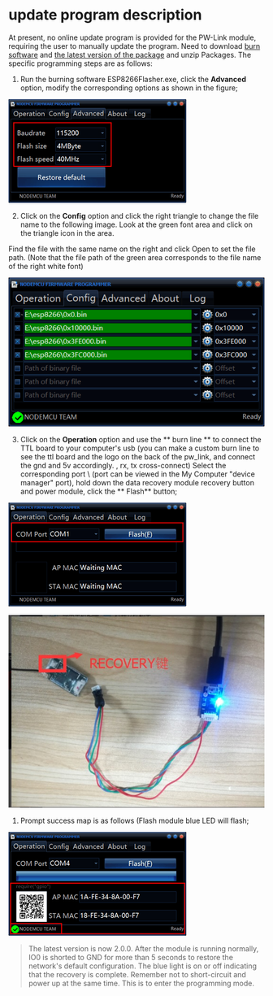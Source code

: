 # update program description

At present, no online update program is provided for the PW-Link module, requiring the user to manually update the program. Need to download [burn software](http://fw.cuav.net/pc/ESP8266Flasher.rar) and [the latest version of the package](http://fw.cuav.net/pc/wifilink.rar) and unzip Packages. The specific programming steps are as follows:

1. Run the burning software ESP8266Flasher.exe, click the **Advanced** option, modify the corresponding options as shown in the figure;

![pwlink advanced](../assets/pwlink-update-advanced.png)

2. Click on the **Config** option and click the right triangle to change the file name to the following image. Look at the green font area and click on the triangle icon in the area.

Find the file with the same name on the right and click Open to set the file path. (Note that the file path of the green area corresponds to the file name of the right white font)

![wtr111](../assets/wtr111.png)

3. Click on the **Operation** option and use the ** burn line ** to connect the TTL board to your computer's usb (you can make a custom burn line to see the ttl board and the logo on the back of the pw\_link, and connect the gnd and 5v accordingly. , rx, tx cross-connect) Select the corresponding port \ (port can be viewed in the My Computer "device manager" port), hold down the data recovery module recovery button and power module, click the ** Flash** button;

![pwlink operation](../assets/pwlink-update-operation.png)

![wtr2](../assets/wtr2.jpg)


1. Prompt success map is as follows (Flash module blue LED will flash;

![pwlink update](../assets/pwlink-update-msg.png)


> The latest version is now 2.0.0. After the module is running normally, IO0 is shorted to GND for more than 5 seconds to restore the network's default configuration. The blue light is on or off indicating that the recovery is complete. Remember not to short-circuit and power up at the same time. This is to enter the programming mode.